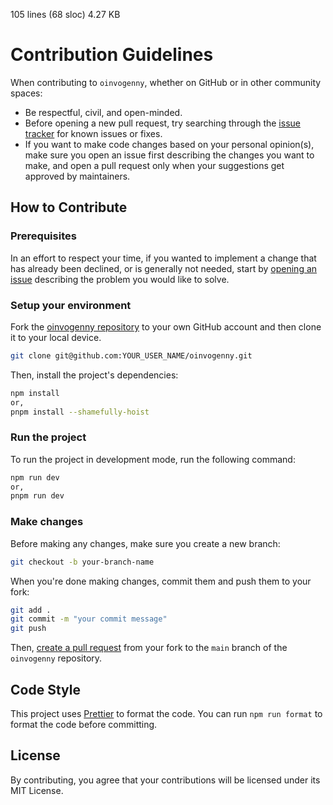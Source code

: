 105 lines (68 sloc) 4.27 KB

# Contribution Guidelines

When contributing to `oinvogenny`, whether on GitHub or in other community spaces:

- Be respectful, civil, and open-minded.
- Before opening a new pull request, try searching through the [issue tracker](https://github.com/shamscorner/oinvogenny/issuess) for known issues or fixes.
- If you want to make code changes based on your personal opinion(s), make sure you open an issue first describing the changes you want to make, and open a pull request only when your suggestions get approved by maintainers.

## How to Contribute

### Prerequisites

In an effort to respect your time, if you wanted to implement a change that has already been declined, or is generally not needed, start by [opening an issue](https://github.com/shamscorner/oinvogenny/issues/new) describing the problem you would like to solve.

### Setup your environment

Fork the [oinvogenny repository](https://github.com/shamscorner/oinvogenny) to your own GitHub account and then clone it to your local device.

```bash
git clone git@github.com:YOUR_USER_NAME/oinvogenny.git
```

Then, install the project's dependencies:

```bash
npm install
or,
pnpm install --shamefully-hoist
```

### Run the project

To run the project in development mode, run the following command:

```bash
npm run dev
or,
pnpm run dev
```

### Make changes

Before making any changes, make sure you create a new branch:

```bash
git checkout -b your-branch-name
```

When you're done making changes, commit them and push them to your fork:

```bash
git add .
git commit -m "your commit message"
git push
```

Then, [create a pull request](https://github.com/shamscorner/oinvogenny/pulls)
from your fork to the `main` branch of the `oinvogenny` repository.

## Code Style

This project uses [Prettier](https://prettier.io/) to format the code. You can run `npm run format` to format the code before committing.

<!-- TODO: setup eslint -->
<!-- TODO: setup github actions to run linter -->
<!-- TODO: setup pre-commit hooks to run linter -->

## License

By contributing, you agree that your contributions will be licensed under its MIT License.
